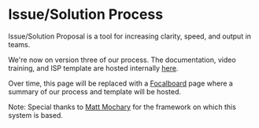 # Issue/Solution Process

Issue/Solution Proposal is a tool for increasing clarity, speed, and output in teams.

We're now on version three of our process. The documentation, video training, and ISP template are hosted internally [here](https://docs.google.com/document/d/17oHNwYMg_iil3HpGgg1QBIqCX4Q9KoYAyqMvjfwTiGE/edit).

Over time, this page will be replaced with a [Focalboard](https://focalboard.com) page where a summary of our process and template will be hosted.

Note: Special thanks to [Matt Mochary](https://www.linkedin.com/in/matt-mochary-34bb4/) for the framework on which this system is based.

